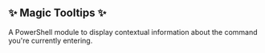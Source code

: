 ## ✨ Magic Tooltips ✨

A PowerShell module to display contextual information about the command you're currently entering.